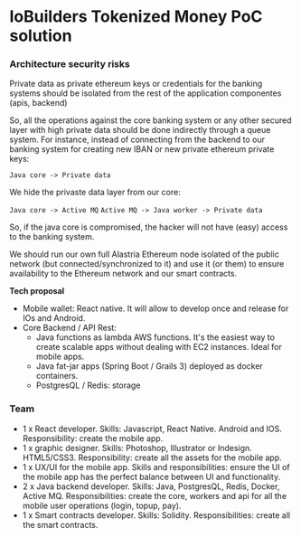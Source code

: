 IoBuilders Tokenized Money PoC solution
=

### Architecture security risks

Private data as private ethereum keys or credentials for the banking systems should be
isolated from the rest of the application componentes (apis, backend)

So, all the operations against the core banking system or any other secured layer with high private
data should be done indirectly through a queue system. For instance, instead of connecting from
the backend to our banking system for creating new IBAN or new private ethereum private keys:

 `Java core -> Private data`
 
We hide the privaste data layer from our core: 

  `Java core -> Active MQ`
  `Active MQ -> Java worker -> Private data`
  
So, if the java core is compromised, the hacker will not have (easy) access to the
banking system.  
  
We should run our own full Alastria Ethereum node isolated of the public network
(but connected/synchronized to it) and use it (or them) to ensure availability to the
Ethereum network and our smart contracts.

**Tech proposal**

- Mobile wallet: React native. It will allow to develop once and release for IOs and Android.
- Core Backend / API Rest:
  - Java functions as lambda AWS functions. It's the easiest way to create scalable apps
without dealing with EC2 instances. Ideal for mobile apps.
  - Java fat-jar apps (Spring Boot / Grails 3) deployed as docker containers.
  - PostgresQL / Redis: storage

### Team

- 1 x React developer. Skills: Javascript, React Native. Android and IOS. Responsibility: create the mobile app.
- 1 x graphic designer. Skills: Photoshop, Illustrator or Indesign. HTML5/CSS3. Responsibility: create all the assets for the mobile app. 
- 1 x UX/UI for the mobile app. Skills and responsibilities: ensure the UI of the mobile app has the perfect
balance between UI and functionality.
- 2 x Java backend developer. Skills: Java, PostgresQL, Redis, Docker, Active MQ. Responsibilities:
create the core, workers and api for all the mobile user operations (login, topup, pay). 
- 1 x Smart contracts developer. Skills: Solidity. Responsibilities: create all the smart contracts. 

        
      

